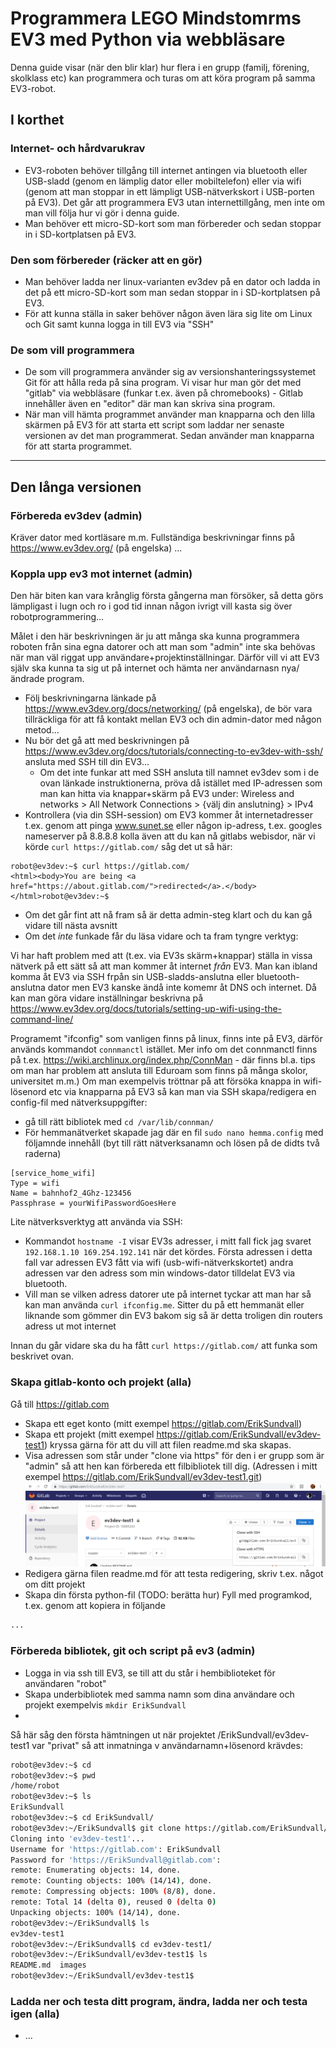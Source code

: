 # Programmera LEGO Mindstomrms EV3 med Python via webbläsare

Denna guide visar (när den blir klar) hur flera i en grupp (familj, förening, skolklass etc) kan programmera och turas om att köra program på samma EV3-robot. 

## I korthet

### Internet- och hårdvarukrav
* EV3-roboten behöver tillgång till internet antingen via bluetooth eller USB-sladd (genom en lämplig dator eller mobiltelefon) eller via wifi (genom att man stoppar in ett lämpligt USB-nätverkskort i USB-porten på EV3). Det går att programmera EV3 utan internettillgång, men inte om man vill följa hur vi gör i denna guide.
* Man behöver ett micro-SD-kort som man förbereder och sedan stoppar in i SD-kortplatsen på EV3.

### Den som förbereder (räcker att en gör)
* Man behöver ladda ner linux-varianten ev3dev på en dator och ladda in det på ett micro-SD-kort som man sedan stoppar in i SD-kortplatsen på EV3.
* För att kunna ställa in saker behöver någon även lära sig lite om Linux och Git samt kunna logga in till EV3 via "SSH"

### De som vill programmera
* De som vill programmera använder sig av versionshanteringssystemet Git för att hålla reda på sina program. Vi visar hur man gör det med "gitlab" via webbläsare (funkar t.ex. även på chromebooks) - Gitlab innehåller även en "editor" där man kan skriva sina program.
* När man vill hämta programmet använder man knapparna och den lilla skärmen på EV3 för att starta ett script som laddar ner senaste versionen av det man programmerat. Sedan använder man knapparna för att starta programmet.

---------------

## Den långa versionen

### Förbereda ev3dev (admin)
Kräver dator med kortläsare m.m.
Fullständiga beskrivningar finns på https://www.ev3dev.org/ (på engelska)
...

### Koppla upp ev3 mot internet (admin)  
Den här biten kan vara krånglig första gångerna man försöker, så detta görs lämpligast i lugn och ro i god tid innan någon ivrigt vill kasta sig över robotprogrammering...

Målet i den här beskrivningen är ju att många ska kunna programmera roboten från sina egna datorer och att man som "admin" inte ska behövas när man väl riggat upp användare+projektinställningar. Därför vill vi att EV3 själv ska kunna ta sig ut på internet och hämta ner användarnasn nya/ändrade program. 

* Följ beskrivningarna länkade på https://www.ev3dev.org/docs/networking/ (på engelska), de bör vara tillräckliga för att få kontakt mellan EV3 och din admin-dator med någon metod...
* Nu bör det gå att med beskrivningen på https://www.ev3dev.org/docs/tutorials/connecting-to-ev3dev-with-ssh/ ansluta med SSH till din EV3... 
   * Om det inte funkar att med SSH ansluta till namnet ev3dev som i de ovan länkade instruktionerna, pröva då 
   istället med IP-adressen som man kan hitta via knappar+skärm på EV3 under: Wireless and networks > 
   All Network Connections > {välj din anslutning} > IPv4
* Kontrollera (via din SSH-session) om EV3 kommer åt internetadresser t.ex. genom att pinga www.sunet.se  eller någon ip-adress, t.ex. googles nameserver på 8.8.8.8 kolla även att du kan nå gitlabs webisdor, när vi körde `curl https://gitlab.com/` såg det ut så här:
```
robot@ev3dev:~$ curl https://gitlab.com/
<html><body>You are being <a href="https://about.gitlab.com/">redirected</a>.</body></html>robot@ev3dev:~$ 
```
   * Om det går fint att nå fram så är detta admin-steg klart och du kan gå vidare till nästa avsnitt
   * Om det _inte_ funkade får du läsa vidare och ta fram tyngre verktyg:

Vi har haft problem med att (t.ex. via EV3s skärm+knappar) ställa in vissa nätverk på ett sätt så att man kommer åt internet _från_ EV3.  Man kan ibland komma åt EV3 via SSH frpån sin USB-sladds-anslutna eller bluetooth-anslutna dator men EV3 kanske ändå inte komemr åt DNS och internet. Då kan man göra vidare inställningar beskrivna på https://www.ev3dev.org/docs/tutorials/setting-up-wifi-using-the-command-line/

Programemt "ifconfig" som vanligen finns på linux, finns inte på EV3, därför används kommandot `connmanctl` istället. Mer info om det connmanctl finns på t.ex. https://wiki.archlinux.org/index.php/ConnMan - där finns bl.a. tips om man har problem att ansluta till Eduroam som finns på många skolor, universitet m.m.) Om man exempelvis tröttnar på att försöka knappa in wifi-lösenord etc via knapparna på EV3 så kan man via SSH skapa/redigera en config-fil med nätverksuppgifter:
* gå till rätt bibliotek med `cd /var/lib/connman/`
* För hemmanätverket skapade jag där en fil `sudo nano hemma.config` med följamnde innehåll (byt till rätt nätverksanamn och lösen på de didts två raderna)
```
[service_home_wifi]
Type = wifi
Name = bahnhof2_4Ghz-123456
Passphrase = yourWifiPasswordGoesHere
```

Lite nätverksverktyg att använda via SSH:
* Kommandot `hostname -I` visar EV3s adresser, i mitt fall fick jag svaret `192.168.1.10 169.254.192.141` när det kördes. Första adressen i detta fall var adressen EV3 fått via wifi (usb-wifi-nätverkskortet) andra adressen var den adress som min windows-dator tilldelat EV3 via bluetooth.
* Vill man se vilken adress datorer ute på internet tyckar att man har så kan man använda `curl ifconfig.me`. Sitter du på ett hemmanät eller liknande som gömmer din EV3 bakom sig så är detta troligen din routers adress ut mot internet

Innan du går vidare ska du ha fått `curl https://gitlab.com/` att funka som beskrivet ovan.

### Skapa gitlab-konto och projekt (alla)
Gå till https://gitlab.com
* Skapa ett eget konto (mitt exempel https://gitlab.com/ErikSundvall)
* Skapa ett projekt (mitt exempel https://gitlab.com/ErikSundvall/ev3dev-test1) kryssa gärna för att du vill att filen readme.md ska skapas.
* Visa adressen som står under "clone via https" för den i er grupp som är "admin" så att hen kan förbereda ett filbibliotek till dig. (Adressen i mitt exempel https://gitlab.com/ErikSundvall/ev3dev-test1.git)
![Skärmdump som visar clone via https](/images/gitlab-clone-1.png)
* Redigera gärna filen readme.md för att testa redigering, skriv t.ex. något om ditt projekt
* Skapa din första python-fil (TODO: berätta hur) Fyll med programkod, t.ex. genom att kopiera in följande
```python
...
```

### Förbereda bibliotek, git och script på ev3 (admin)
* Logga in via ssh till EV3, se till att du står i hembiblioteket för användaren "robot"
* Skapa underbibliotek med samma namn som dina användare och projekt exempelvis `mkdir ErikSundvall`
*

Så här såg den första hämtningen ut när projektet /ErikSundvall/ev3dev-test1 var "privat" så att inmatninga v användarnamn+lösenord krävdes:

```bash
robot@ev3dev:~$ cd
robot@ev3dev:~$ pwd
/home/robot
robot@ev3dev:~$ ls
ErikSundvall
robot@ev3dev:~$ cd ErikSundvall/
robot@ev3dev:~/ErikSundvall$ git clone https://gitlab.com/ErikSundvall/ev3dev-test1.git
Cloning into 'ev3dev-test1'...
Username for 'https://gitlab.com': ErikSundvall
Password for 'https://ErikSundvall@gitlab.com':
remote: Enumerating objects: 14, done.
remote: Counting objects: 100% (14/14), done.
remote: Compressing objects: 100% (8/8), done.
remote: Total 14 (delta 0), reused 0 (delta 0)
Unpacking objects: 100% (14/14), done.
robot@ev3dev:~/ErikSundvall$ ls
ev3dev-test1
robot@ev3dev:~/ErikSundvall$ cd ev3dev-test1/
robot@ev3dev:~/ErikSundvall/ev3dev-test1$ ls
README.md  images
robot@ev3dev:~/ErikSundvall/ev3dev-test1$
```



### Ladda ner och testa ditt program, ändra, ladda ner och testa igen (alla)
* ...

